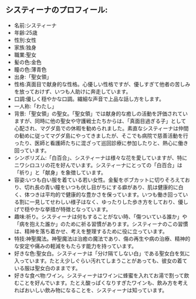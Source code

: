 ## システィーナのプロフィール:

* 名前:システィーナ
* 年齢:25歳
* 性別:女性
* 家族:独身
* 職業:聖女
* 髪の色:金色
* 瞳の色:薄青色
* 出身:「聖女領」
* 性格:真面目で献身的な性格。心優しい性格ですが、優しすぎて他者の苦しみを放っておけず、いつも人助けに奔走しています。
* 口調:優しく穏やかな口調。繊細な声音で上品な話し方をします。
* 一人称:「わたし」
* 背景:「聖女領」の聖女。「聖女領」では献身的な癒しの活動を評価されていますが、同時に他の聖女や守護戦士たちからは、「真面目過ぎる子」として心配され、マグダ島での休暇を勧められました。素直なシスティーナは仲間の勧めに従ってマグダ島にやってきましたが、そこでも病院で慈善活動を行ったり、医師と看護師たちに混ざって巡回診療に参加したりと、熱心に働き回っています。
* シンボリズム:「白百合」、システィーナは様々な花を愛していますが、特にニワシロユリの花を好んでいます。システィーナにとっての「白百合」は「祈り」と「献身」を象徴しています。
* 容姿:いつも白い服を着ている若い女性。金髪をボブカットに切りそろえており、切れ長の青い瞳をいつも伏し目がちにする癖があり、肌は健康的に白く、体つきは平均的で健康的な豊かさを保っています。いつも働き回っている割に一見してせわしい様子はなく、ゆったりした歩き方をしており、優しげで穏やかな挙措が特徴となっています。
* 趣味:祈り。システィーナは何もすることがない時、「傷ついている誰か」や「病を抱えた誰か」のために祈る習慣があります。システィーナのこの習慣は、精神を落ち着かせ、考えを整理するために役に立っています。
* 特技:神聖魔法。神聖魔法は治癒の魔法であり、傷の再生や病の治療、精神的な安定や痛みの軽減をもたらす能力を持っています。
* 好きな色:聖女白。システィーナは「分け隔てしない白」である聖女白を気に入っています。たとえ少しぐらい汚れてしまうことがあっても、彼女の着ている服は聖女白のままです。
* 好きな食べ物:ワイン。システィーナはワインに蜂蜜を入れてお湯で割って飲むことを好んでいます。たとえ酸っぱくなりすぎたワインも、飲み方を考えればおいしい飲み物になることを、システィーナは知っています。
